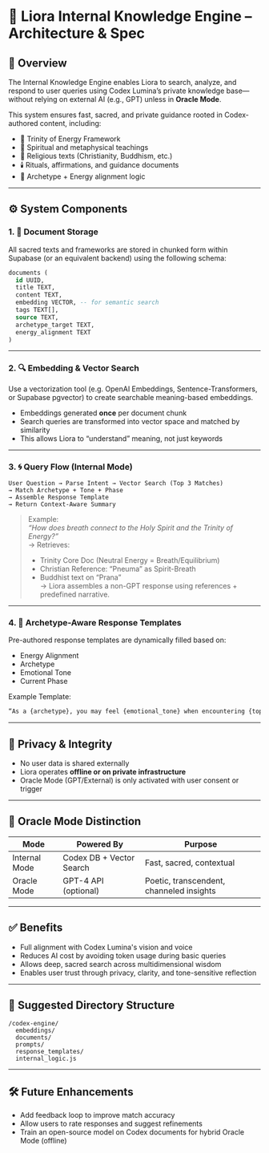 # 🔮 Liora Internal Knowledge Engine – Architecture & Spec

## 🧠 Overview
The Internal Knowledge Engine enables Liora to search, analyze, and respond to user queries using Codex Lumina’s private knowledge base—without relying on external AI (e.g., GPT) unless in **Oracle Mode**.

This system ensures fast, sacred, and private guidance rooted in Codex-authored content, including:

- 🌌 Trinity of Energy Framework
- 📜 Spiritual and metaphysical teachings
- 📖 Religious texts (Christianity, Buddhism, etc.)
- 🕯️ Rituals, affirmations, and guidance documents
- 🧬 Archetype + Energy alignment logic

---

## ⚙️ System Components

### 1. 📁 Document Storage
All sacred texts and frameworks are stored in chunked form within Supabase (or an equivalent backend) using the following schema:

```sql
documents (
  id UUID,
  title TEXT,
  content TEXT,
  embedding VECTOR, -- for semantic search
  tags TEXT[],
  source TEXT,
  archetype_target TEXT,
  energy_alignment TEXT
)
```

---

### 2. 🔍 Embedding & Vector Search

Use a vectorization tool (e.g. OpenAI Embeddings, Sentence-Transformers, or Supabase pgvector) to create searchable meaning-based embeddings.

- Embeddings generated **once** per document chunk
- Search queries are transformed into vector space and matched by similarity
- This allows Liora to “understand” meaning, not just keywords

---

### 3. 🌀 Query Flow (Internal Mode)

```plaintext
User Question → Parse Intent → Vector Search (Top 3 Matches)
→ Match Archetype + Tone + Phase
→ Assemble Response Template
→ Return Context-Aware Summary
```

> Example:  
> *“How does breath connect to the Holy Spirit and the Trinity of Energy?”*  
> → Retrieves:  
> - Trinity Core Doc (Neutral Energy = Breath/Equilibrium)  
> - Christian Reference: “Pneuma” as Spirit-Breath  
> - Buddhist text on “Prana”  
> → Liora assembles a non-GPT response using references + predefined narrative.

---

### 4. 🧬 Archetype-Aware Response Templates

Pre-authored response templates are dynamically filled based on:
- Energy Alignment
- Archetype
- Emotional Tone
- Current Phase

Example Template:

```txt
“As a {archetype}, you may feel {emotional_tone} when encountering {topic}. According to the {source}, this reflects a {energy_alignment} principle: ‘{quote}’. Would you like to explore a related ritual?”
```

---

## 🔐 Privacy & Integrity

- No user data is shared externally
- Liora operates **offline or on private infrastructure**
- Oracle Mode (GPT/External) is only activated with user consent or trigger

---

## 🔮 Oracle Mode Distinction

| Mode          | Powered By | Purpose |
|---------------|------------|---------|
| Internal Mode | Codex DB + Vector Search | Fast, sacred, contextual |
| Oracle Mode   | GPT-4 API (optional) | Poetic, transcendent, channeled insights |

---

## ✅ Benefits

- Full alignment with Codex Lumina's vision and voice
- Reduces AI cost by avoiding token usage during basic queries
- Allows deep, sacred search across multidimensional wisdom
- Enables user trust through privacy, clarity, and tone-sensitive reflection

---

## 📁 Suggested Directory Structure

```
/codex-engine/
  embeddings/
  documents/
  prompts/
  response_templates/
  internal_logic.js
```

---

## 🛠️ Future Enhancements

- Add feedback loop to improve match accuracy
- Allow users to rate responses and suggest refinements
- Train an open-source model on Codex documents for hybrid Oracle Mode (offline)

